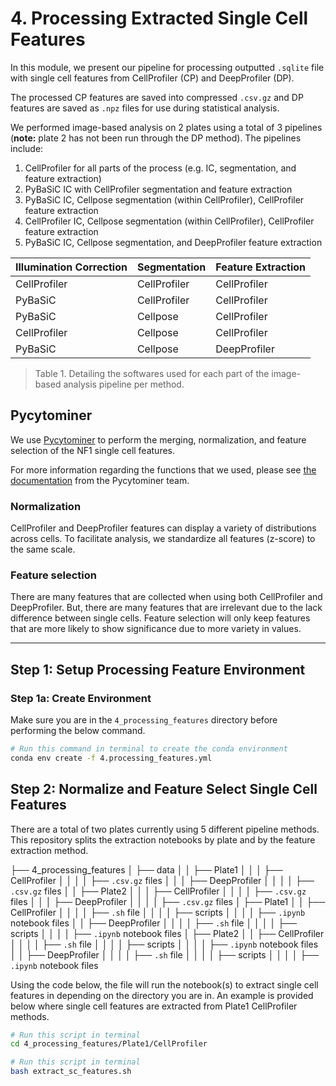 # 4. Processing Extracted Single Cell Features 

In this module, we present our pipeline for processing outputted `.sqlite` file with single cell features from CellProfiler (CP) and DeepProfiler (DP).

The processed CP features are saved into compressed `.csv.gz` and DP features are saved as `.npz` files for use during statistical analysis.

We performed image-based analysis on 2 plates using a total of 3 pipelines (**note:** plate 2 has not been run through the DP method). The pipelines include:

1. CellProfiler for all parts of the process (e.g. IC, segmentation, and feature extraction)
2. PyBaSiC IC with CellProfiler segmentation and feature extraction
3. PyBaSiC IC, Cellpose segmentation (within CellProfiler), CellProfiler feature extraction
4. CellProfiler IC, Cellpose segmentation (within CellProfiler), CellProfiler feature extraction
5. PyBaSiC IC, Cellpose segmentation, and DeepProfiler feature extraction

| Illumination Correction | Segmentation | Feature Extraction |
| :---- | :----- | :---------- |
| CellProfiler | CellProfiler | CellProfiler |
| PyBaSiC | CellProfiler | CellProfiler |
| PyBaSiC | Cellpose | CellProfiler |
| CellProfiler | Cellpose | CellProfiler |
| PyBaSiC | Cellpose | DeepProfiler |

> Table 1. Detailing the softwares used for each part of the image-based analysis pipeline per method.

## Pycytominer

We use [Pycytominer](https://github.com/cytomining/pycytominer) to perform the merging, normalization, and feature selection of the NF1 single cell features.

For more information regarding the functions that we used, please see [the documentation](https://pycytominer.readthedocs.io/en/latest/pycytominer.cyto_utils.html#pycytominer.cyto_utils.cells.SingleCells.merge_single_cells) from the Pycytominer team.

### Normalization

CellProfiler and DeepProfiler features can display a variety of distributions across cells.
To facilitate analysis, we standardize all features (z-score) to the same scale.

### Feature selection

There are many features that are collected when using both CellProfiler and DeepProfiler. But, there are many features that are irrelevant due to the lack difference between single cells. Feature selection will only keep features that are more likely to show significance due to more variety in values.

---

## Step 1: Setup Processing Feature Environment

### Step 1a: Create Environment

Make sure you are in the `4_processing_features` directory before performing the below command.

```sh
# Run this command in terminal to create the conda environment
conda env create -f 4.processing_features.yml
```

## Step 2: Normalize and Feature Select Single Cell Features

There are a total of two plates currently using 5 different pipeline methods. This repository splits the extraction notebooks by plate and by the feature extraction method.

├── 4_processing_features
│   ├── data
│   │   ├── Plate1
│   │   │   ├── CellProfiler
│   │   │   │   ├── `.csv.gz` files
│   │   │   ├── DeepProfiler
│   │   │   │   ├── `.csv.gz` files
│   │   ├── Plate2
│   │   │   ├── CellProfiler
│   │   │   │   ├── `.csv.gz` files
│   │   │   ├── DeepProfiler
│   │   │   │   ├── `.csv.gz` files
│   ├── Plate1
│   │   ├── CellProfiler
│   │   │   │   ├── `.sh` file
│   │   │   │   ├── scripts
│   │   │   │   ├── `.ipynb` notebook files
│   │   ├── DeepProfiler
│   │   │   │   ├── `.sh` file
│   │   │   │   ├── scripts
│   │   │   │   ├── `.ipynb` notebook files
│   ├── Plate2
│   │   ├── CellProfiler
│   │   │   │   ├── `.sh` file
│   │   │   │   ├── scripts
│   │   │   │   ├── `.ipynb` notebook files
│   │   ├── DeepProfiler
│   │   │   │   ├── `.sh` file
│   │   │   │   ├── scripts
│   │   │   │   ├── `.ipynb` notebook files

Using the code below, the file will run the notebook(s) to extract single cell features in depending on the directory you are in. An example is provided below where single cell features are extracted from Plate1 CellProfiler methods.

```bash
# Run this script in terminal
cd 4_processing_features/Plate1/CellProfiler
```

```bash
# Run this script in terminal
bash extract_sc_features.sh
```
